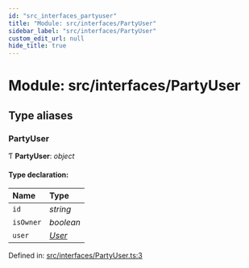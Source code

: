 ```yaml
---
id: "src_interfaces_partyuser"
title: "Module: src/interfaces/PartyUser"
sidebar_label: "src/interfaces/PartyUser"
custom_edit_url: null
hide_title: true
---
```


# Module: src/interfaces/PartyUser

## Type aliases

### PartyUser

Ƭ **PartyUser**: *object*

#### Type declaration:

Name | Type |
:------ | :------ |
`id` | *string* |
`isOwner` | *boolean* |
`user` | [*User*](../interfaces/src_interfaces_user.user.md) |

Defined in: [src/interfaces/PartyUser.ts:3](https://github.com/xr3ngine/xr3ngine/blob/716a06460/packages/common/src/interfaces/PartyUser.ts#L3)
